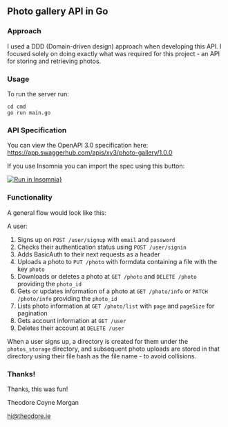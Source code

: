 ## Photo gallery API in Go

### Approach

I used a DDD (Domain-driven design) approach when developing this API. I focused solely on doing exactly what was required for this project - an API for storing and retrieving photos.

### Usage

To run the server run:

```
cd cmd
go run main.go
```

### API Specification

You can view the OpenAPI 3.0 specification here: https://app.swaggerhub.com/apis/xy3/photo-gallery/1.0.0

If you use Insomnia you can import the spec using this button:

[![Run in Insomnia}](https://insomnia.rest/images/run.svg)](https://insomnia.rest/run/?label=Photo%20gallery&uri=https%3A%2F%2Fraw.githubusercontent.com%2Fxy3%2Fgophotos%2Fmain%2Fphotos-v1.yaml)


### Functionality

A general flow would look like this:

A user:
1. Signs up on `POST /user/signup` with `email` and `password`
2. Checks their authentication status using `POST /user/signin`
3. Adds BasicAuth to their next requests as a header
4. Uploads a photo to `PUT /photo` with formdata containing a file with the key `photo`
5. Downloads or deletes a photo at `GET /photo` and `DELETE /photo` providing the `photo_id`
6. Gets or updates information of a photo at `GET /photo/info` or `PATCH /photo/info` providing the `photo_id`
7. Lists photo information at `GET /photo/list` with `page` and `pageSize` for pagination
8. Gets account information at `GET /user`
9. Deletes their account at `DELETE /user`

When a user signs up, a directory is created for them under the `photos_storage` directory, and subsequent photo uploads are stored in that directory using their file hash as the file name - to avoid collisions.

### Thanks!

Thanks, this was fun!

Theodore Coyne Morgan

hi@theodore.ie
